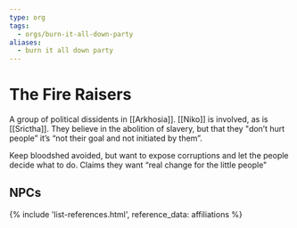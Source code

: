 ```yaml
---
type: org
tags:
  - orgs/burn-it-all-down-party
aliases:
  - burn it all down party
---
```


# The Fire Raisers

A group of political dissidents in [[Arkhosia]]. [[Niko]] is involved, as is [[Srictha]]. They believe in the abolition of slavery, but that they "don’t hurt people” it’s “not their goal and not initiated by them”. 

Keep bloodshed avoided, but want to expose corruptions and let the people decide what to do. Claims they want “real change for the little people"

## NPCs
{% include 'list-references.html', reference_data: affiliations %}
